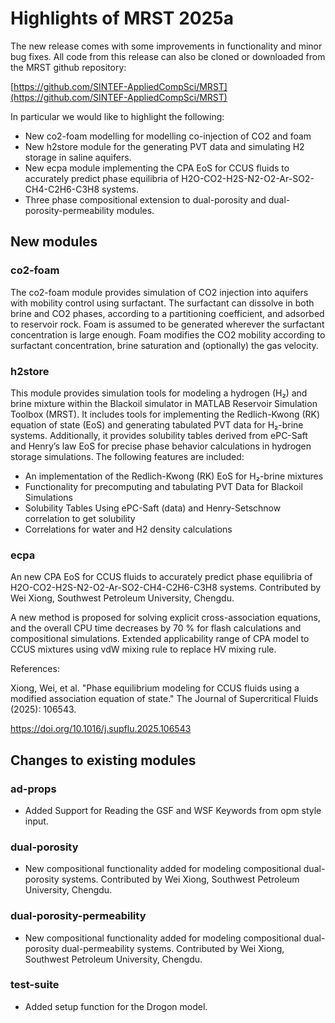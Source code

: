 # Highlights of MRST 2025a

The new release comes with some improvements in functionality and minor bug fixes. All code from this release can also be cloned or downloaded from the MRST github repository: 

[https://github.com/SINTEF-AppliedCompSci/MRST](https://github.com/SINTEF-AppliedCompSci/MRST)

In particular we would like to highlight the following: 

- New co2-foam modelling for modelling co-injection of CO2 and foam
- New h2store module for the generating PVT data and simulating H2 storage in saline aquifers. 
- New ecpa module implementing the CPA EoS for CCUS fluids to accurately predict phase equilibria of H2O-CO2-H2S-N2-O2-Ar-SO2-CH4-C2H6-C3H8 systems.
- Three phase compositional extension to dual-porosity and dual-porosity-permeability modules.

## New modules

### co2-foam

The co2-foam module provides simulation of CO2 injection into aquifers with mobility control using surfactant. The surfactant can dissolve in both brine and CO2 phases, according to a partitioning coefficient, and adsorbed to reservoir rock. Foam is assumed to be generated wherever the surfactant concentration is large enough. Foam modifies the CO2 mobility according to surfactant concentration, brine saturation and (optionally) the gas velocity.

### h2store

This module provides simulation tools for modeling a hydrogen (H₂) and brine mixture within the Blackoil simulator in MATLAB Reservoir Simulation Toolbox (MRST). It includes tools for implementing the Redlich-Kwong (RK) equation of state (EoS) and generating tabulated PVT data for H₂-brine systems. Additionally, it provides solubility tables derived from ePC-Saft and Henry’s law EoS for precise phase behavior calculations in hydrogen storage simulations. The following features are included: 

- An implementation of the Redlich-Kwong (RK) EoS for H₂-brine mixtures 
- Functionality for precomputing and tabulating PVT Data for Blackoil Simulations 
- Solubility Tables Using ePC-Saft (data) and Henry-Setschnow correlation to get solubility 
- Correlations for water and H2 density calculations 

### ecpa

An new CPA EoS for CCUS fluids to accurately predict phase equilibria of H2O-CO2-H2S-N2-O2-Ar-SO2-CH4-C2H6-C3H8 systems. Contributed by Wei Xiong, Southwest Petroleum University, Chengdu.

A new method is proposed for solving explicit cross-association equations, and the overall CPU time decreases by 70 % for flash calculations and compositional simulations. Extended applicability range of CPA model to CCUS mixtures using vdW mixing rule to replace HV mixing rule. 

References:  

Xiong, Wei, et al. "Phase equilibrium modeling for CCUS fluids using a modified association equation of state." The Journal of Supercritical Fluids (2025): 106543. 

https://doi.org/10.1016/j.supflu.2025.106543 

## Changes to existing modules 

### ad-props
- Added Support for Reading the GSF and WSF Keywords from opm style input.

### dual-porosity
- New compositional functionality added for modeling compositional dual-porosity systems. Contributed by Wei Xiong, Southwest Petroleum University, Chengdu.

### dual-porosity-permeability
- New compositional functionality added for modeling compositional dual-porosity dual-permeability systems. Contributed by Wei Xiong, Southwest Petroleum University, Chengdu.

### test-suite
- Added setup function for the Drogon model.

